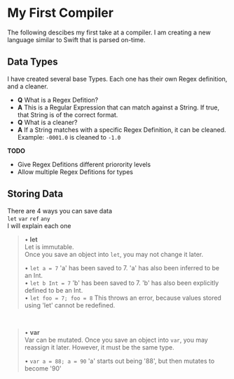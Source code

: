 # My First Compiler
The following descibes my first take at a compiler. I am creating a new language similar to Swift that is parsed on-time.


## Data Types
I have created several base Types. Each one has their own Regex definition, and a cleaner.<br>
 - **Q** What is a Regex Defition?<br>
 - **A** This is a Regular Expression that can match against a String. If true, that String is of the correct format.
 - **Q** What is a cleaner?
 - **A** If a String matches with a specific Regex Definition, it can be cleaned. Example: `-0001.0` is cleaned to `-1.0`

**TODO**
 - Give Regex Defitions different priorority levels
 - Allow multiple Regex Defitions for types


## Storing Data
There are 4 ways you can save data<br>
`let` `var` `ref` `any`<br>
I will explain each one

>• **let**<br>
Let is immutable.<br>
Once you save an object into `let`, you may not change it later.
>
>• `let a = 7` 'a' has been saved to 7. 'a' has also been inferred to be an Int.<br>
• `let b Int = 7` 'b' has been saved to 7. 'b' has also been explicitly defined to be an Int.<br>
• `let foo = 7; foo = 8` This throws an error, because values stored using 'let' cannot be redefined.

<br>

>• **var**<br>
Var can be mutated.
Once you save an object into `var`, you may reassign it later. However, it must be the same type.
>
>• `var a = 88; a = 90` 'a' starts out being '88', but then mutates to become '90'

<br>



